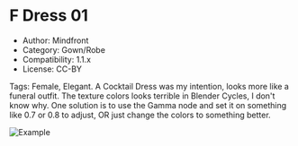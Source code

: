 # F Dress 01

* Author: Mindfront
* Category: Gown/Robe
* Compatibility: 1.1.x
* License: CC-BY

Tags: Female, Elegant.
A Cocktail Dress was my intention, looks more like a funeral outfit.
The texture colors looks terrible in Blender Cycles, I don't know why. One solution is to use the Gamma node and set it on something like 0.7 or 0.8 to adjust, OR just change the colors to something better.

![Example](F_Dress_01_PIC.png)

